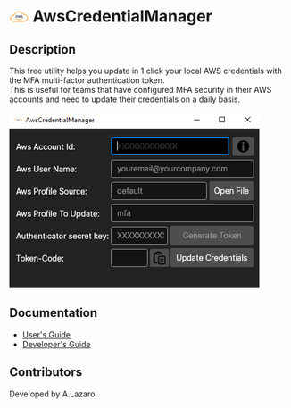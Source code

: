 
# <img src="icon.png" width="35"/> AwsCredentialManager

## Description
This free utility helps you update in 1 click your local AWS credentials with the MFA multi-factor authentication token.  
This is useful for teams that have configured MFA security in their AWS accounts and need to update their credentials on a daily basis.

![AppScreenshot](./docs/AppScreenshot.png)

## Documentation

- [User's Guide](/docs/UserGuide.md)
- [Developer's Guide](/docs/DevelopersGuide.md)

## Contributors
Developed by A.Lazaro.
